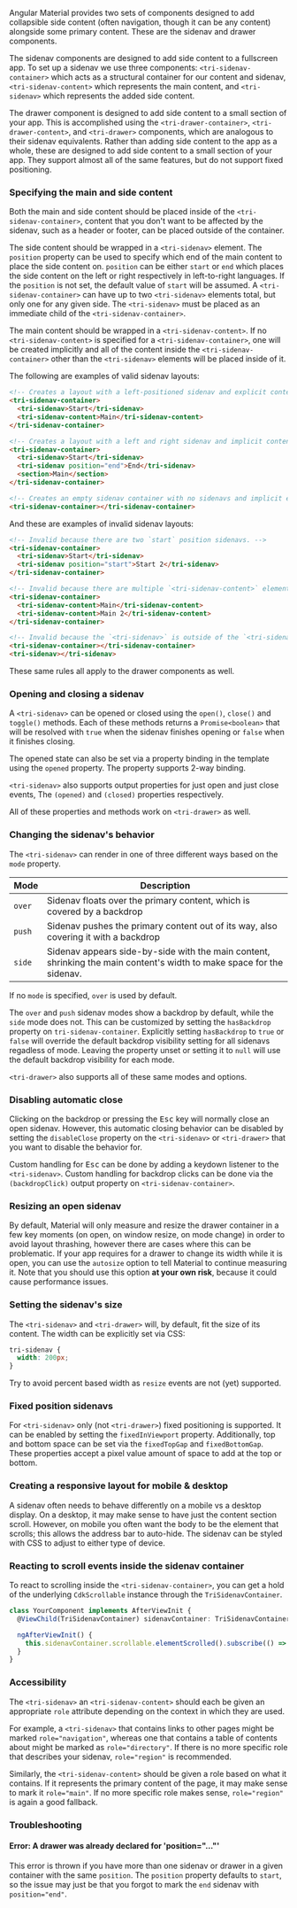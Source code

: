 Angular Material provides two sets of components designed to add collapsible side content (often
navigation, though it can be any content) alongside some primary content. These are the sidenav and
drawer components.

The sidenav components are designed to add side content to a fullscreen app. To set up a sidenav we
use three components: `<tri-sidenav-container>` which acts as a structural container for our content
and sidenav, `<tri-sidenav-content>` which represents the main content, and `<tri-sidenav>` which
represents the added side content.

<!-- example(sidenav-overview) -->

The drawer component is designed to add side content to a small section of your app. This is
accomplished using the `<tri-drawer-container>`, `<tri-drawer-content>`, and `<tri-drawer>`
components, which are analogous to their sidenav equivalents. Rather than adding side content to the
app as a whole, these are designed to add side content to a small section of your app. They support
almost all of the same features, but do not support fixed positioning.

<!-- example(sidenav-drawer-overview) -->

### Specifying the main and side content

Both the main and side content should be placed inside of the `<tri-sidenav-container>`, content
that you don't want to be affected by the sidenav, such as a header or footer, can be placed outside
of the container.

The side content should be wrapped in a `<tri-sidenav>` element. The `position` property can be used
to specify which end of the main content to place the side content on. `position` can be either
`start` or `end` which places the side content on the left or right respectively in left-to-right
languages. If the `position` is not set, the default value of `start` will be assumed. A
`<tri-sidenav-container>` can have up to two `<tri-sidenav>` elements total, but only one for any
given side. The `<tri-sidenav>` must be placed as an immediate child of the `<tri-sidenav-container>`.

The main content should be wrapped in a `<tri-sidenav-content>`. If no `<tri-sidenav-content>` is
specified for a `<tri-sidenav-container>`, one will be created implicitly and all of the content
inside the `<tri-sidenav-container>` other than the `<tri-sidenav>` elements will be placed inside
of it.

<!-- example(sidenav-position) -->

The following are examples of valid sidenav layouts:

```html
<!-- Creates a layout with a left-positioned sidenav and explicit content. -->
<tri-sidenav-container>
  <tri-sidenav>Start</tri-sidenav>
  <tri-sidenav-content>Main</tri-sidenav-content>
</tri-sidenav-container>
```

```html
<!-- Creates a layout with a left and right sidenav and implicit content. -->
<tri-sidenav-container>
  <tri-sidenav>Start</tri-sidenav>
  <tri-sidenav position="end">End</tri-sidenav>
  <section>Main</section>
</tri-sidenav-container>
```

```html
<!-- Creates an empty sidenav container with no sidenavs and implicit empty content. -->
<tri-sidenav-container></tri-sidenav-container>
```

And these are examples of invalid sidenav layouts:

```html
<!-- Invalid because there are two `start` position sidenavs. -->
<tri-sidenav-container>
  <tri-sidenav>Start</tri-sidenav>
  <tri-sidenav position="start">Start 2</tri-sidenav>
</tri-sidenav-container>
```

```html
<!-- Invalid because there are multiple `<tri-sidenav-content>` elements. -->
<tri-sidenav-container>
  <tri-sidenav-content>Main</tri-sidenav-content>
  <tri-sidenav-content>Main 2</tri-sidenav-content>
</tri-sidenav-container>
```

```html
<!-- Invalid because the `<tri-sidenav>` is outside of the `<tri-sidenav-container>`. -->
<tri-sidenav-container></tri-sidenav-container>
<tri-sidenav></tri-sidenav>
```

These same rules all apply to the drawer components as well.

### Opening and closing a sidenav

A `<tri-sidenav>` can be opened or closed using the `open()`, `close()` and `toggle()` methods. Each
of these methods returns a `Promise<boolean>` that will be resolved with `true` when the sidenav
finishes opening or `false` when it finishes closing.

The opened state can also be set via a property binding in the template using the `opened` property.
The property supports 2-way binding.

`<tri-sidenav>` also supports output properties for just open and just close events, The `(opened)`
and `(closed)` properties respectively.

<!-- example(sidenav-open-close) -->

All of these properties and methods work on `<tri-drawer>` as well.

### Changing the sidenav's behavior

The `<tri-sidenav>` can render in one of three different ways based on the `mode` property.

| Mode   | Description                                                                             |
|--------|-----------------------------------------------------------------------------------------|
| `over` | Sidenav floats over the primary content, which is covered by a backdrop                 |
| `push` | Sidenav pushes the primary content out of its way, also covering it with a backdrop     |
| `side` | Sidenav appears side-by-side with the main content, shrinking the main content's width to make space for the sidenav. |

If no `mode` is specified, `over` is used by default.

<!-- example(sidenav-mode) -->

The `over` and `push` sidenav modes show a backdrop by default, while the `side` mode does not. This
can be customized by setting the `hasBackdrop` property on `tri-sidenav-container`. Explicitly
setting `hasBackdrop` to `true` or `false` will override the default backdrop visibility setting for
all sidenavs regadless of mode. Leaving the property unset or setting it to `null` will use the
default backdrop visibility for each mode.

<!-- example(sidenav-backdrop) -->

`<tri-drawer>` also supports all of these same modes and options.

### Disabling automatic close

Clicking on the backdrop or pressing the <kbd>Esc</kbd> key will normally close an open sidenav.
However, this automatic closing behavior can be disabled by setting the `disableClose` property on
the `<tri-sidenav>` or `<tri-drawer>` that you want to disable the behavior for.

Custom handling for <kbd>Esc</kbd> can be done by adding a keydown listener to the `<tri-sidenav>`.
Custom handling for backdrop clicks can be done via the `(backdropClick)` output property on
`<tri-sidenav-container>`.

<!-- example(sidenav-disable-close) -->

### Resizing an open sidenav
By default, Material will only measure and resize the drawer container in a few key moments
(on open, on window resize, on mode change) in order to avoid layout thrashing, however there
are cases where this can be problematic. If your app requires for a drawer to change its width
while it is open, you can use the `autosize` option to tell Material to continue measuring it.
Note that you should use this option **at your own risk**, because it could cause performance
issues.

<!-- example(sidenav-autosize) -->

### Setting the sidenav's size

The `<tri-sidenav>` and `<tri-drawer>` will, by default, fit the size of its content. The width can
be explicitly set via CSS:

```css
tri-sidenav {
  width: 200px;
}
```

Try to avoid percent based width as `resize` events are not (yet) supported.

### Fixed position sidenavs

For `<tri-sidenav>` only (not `<tri-drawer>`) fixed positioning is supported. It can be enabled by
setting the `fixedInViewport` property. Additionally, top and bottom space can be set via the
`fixedTopGap` and `fixedBottomGap`. These properties accept a pixel value amount of space to add at
the top or bottom.

<!-- example(sidenav-fixed) -->

### Creating a responsive layout for mobile & desktop

A sidenav often needs to behave differently on a mobile vs a desktop display. On a desktop, it may
make sense to have just the content section scroll. However, on mobile you often want the body to be
the element that scrolls; this allows the address bar to auto-hide. The sidenav can be styled with
CSS to adjust to either type of device.

<!-- example(sidenav-responsive) -->

### Reacting to scroll events inside the sidenav container

To react to scrolling inside the `<tri-sidenav-container>`, you can get a hold of the underlying
`CdkScrollable` instance through the `TriSidenavContainer`.

```ts
class YourComponent implements AfterViewInit {
  @ViewChild(TriSidenavContainer) sidenavContainer: TriSidenavContainer;

  ngAfterViewInit() {
    this.sidenavContainer.scrollable.elementScrolled().subscribe(() => /* react to scrolling */);
  }
}
```

### Accessibility

The `<tri-sidenav>` an `<tri-sidenav-content>` should each be given an appropriate `role` attribute
depending on the context in which they are used.

For example, a `<tri-sidenav>` that contains links
to other pages might be marked `role="navigation"`, whereas one that contains a table of
contents about might be marked as `role="directory"`. If there is no more specific role that
describes your sidenav, `role="region"` is recommended.

Similarly, the `<tri-sidenav-content>` should be given a role based on what it contains. If it
represents the primary content of the page, it may make sense to mark it `role="main"`. If no more
specific role makes sense, `role="region"` is again a good fallback.

### Troubleshooting

#### Error: A drawer was already declared for 'position="..."'

This error is thrown if you have more than one sidenav or drawer in a given container with the same
`position`. The `position` property defaults to `start`, so the issue may just be that you forgot to
mark the `end` sidenav with `position="end"`.
